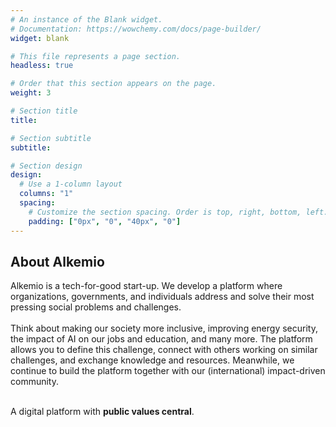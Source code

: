 ```yaml
---
# An instance of the Blank widget.
# Documentation: https://wowchemy.com/docs/page-builder/
widget: blank

# This file represents a page section.
headless: true

# Order that this section appears on the page.
weight: 3

# Section title
title: 

# Section subtitle
subtitle: 

# Section design
design:
  # Use a 1-column layout
  columns: "1"
  spacing:
    # Customize the section spacing. Order is top, right, bottom, left.
    padding: ["0px", "0", "40px", "0"]
---
```

<h2 class="text-center"> About Alkemio </h2>
Alkemio is a tech-for-good start-up. We develop a platform where organizations, governments, and individuals address and solve their most pressing social problems and challenges. 
<br/><br/>
Think about making our society more inclusive, improving energy security, the impact of AI on our jobs and education, and many more. The platform allows you to define this challenge, connect with others working on similar challenges, and exchange knowledge and resources. Meanwhile, we continue to build the platform together with our (international) impact-driven community. 
<p><br/>
A digital platform with <b>public values central</b>.
